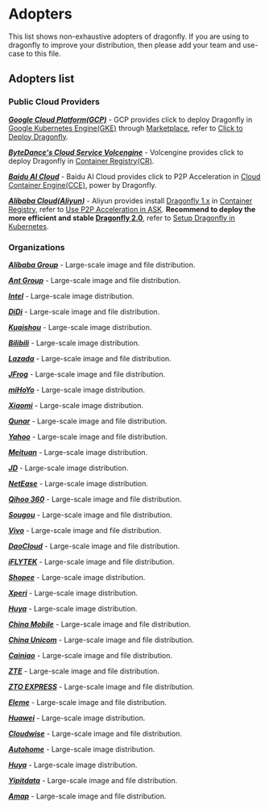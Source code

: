 # Adopters

This list shows non-exhaustive adopters of dragonfly. If you are using to dragonfly to improve your distribution,
then please add your team and use-case to this file.

## Adopters list

### Public Cloud Providers

**_[Google Cloud Platform(GCP)](https://cloud.google.com/)_** - GCP provides click to deploy Dragonfly in
[Google Kubernetes Engine(GKE)](https://cloud.google.com/kubernetes-engine) through [Marketplace](https://console.cloud.google.com/marketplace),
refer to [Click to Deploy Dragonfly](https://console.cloud.google.com/marketplace/product/google/dragonfly).

**_[ByteDance's Cloud Service Volcengine](https://www.volcengine.com/)_** - Volcengine provides click to
deploy Dragonfly in [Container Registry(CR)](https://www.volcengine.com/product/cr).

**_[Baidu AI Cloud](https://intl.cloud.baidu.com/)_** - Baidu AI Cloud provides click to P2P Acceleration in
[Cloud Container Engine(CCE)](https://intl.cloud.baidu.com/product/cce.html), power by Dragonfly.

**_[Alibaba Cloud(Aliyun)](https://www.alibabacloud.com/)_** - Aliyun provides install
[Dragonfly 1.x](https://github.com/dragonflyoss/Dragonfly) in
[Container Registry](https://www.alibabacloud.com/product/container-registry), refer to
[Use P2P Acceleration in ASK](https://www.alibabacloud.com/help/en/container-registry/latest/use-the-p2p-acceleration-feature-in-ask-and-ack-clusters).
**Recommend to deploy the more efficient and stable
[Dragonfly 2.0](https://github.com/dragonflyoss/Dragonfly2)**,
refer to [Setup Dragonfly in Kubernetes](https://d7y.io/docs/getting-started/quick-start/kubernetes/).

### Organizations

**_[Alibaba Group](https://www.alibabagroup.com/)_** - Large-scale image and file distribution.

**_[Ant Group](https://www.antgroup.com/)_** - Large-scale image and file distribution.

**_[Intel](https://www.intel.com/)_** - Large-scale image distribution.

**_[DiDi](https://www.didiglobal.com/)_** - Large-scale image and file distribution.

**_[Kuaishou](https://kuaishou.com/)_** - Large-scale image distribution.

**_[Bilibili](https://www.bilibili.com/)_** - Large-scale image distribution.

**_[Lazada](https://lazada.com)_** - Large-scale image and file distribution.

**_[JFrog](https://jfrog.com/)_** - Large-scale image and file distribution.

**_[miHoYo](https://www.mihoyo.com/)_** - Large-scale image distribution.

**_[Xiaomi](https://www.mi.com/global/)_** - Large-scale image distribution.

**_[Qunar](https://www.qunar.com/)_** - Large-scale image and file distribution.

**_[Yahoo](https://www.yahoo.com/)_** - Large-scale image and file distribution.

**_[Meituan](https://about.meituan.com/)_** - Large-scale image distribution.

**_[JD](https://corporate.jd.com/)_** - Large-scale image distribution.

**_[NetEase](https://www.neteasegames.com/)_** - Large-scale image distribution.

**_[Qihoo 360](https://www.360totalsecurity.com/)_** - Large-scale image and file distribution.

**_[Sougou](https://www.sogou.com/)_** - Large-scale image and file distribution.

**_[Vivo](https://www.vivo.com/)_** - Large-scale image and file distribution.

**_[DaoCloud](https://www.daocloud.io/)_** - Large-scale image and file distribution.

**_[iFLYTEK](https://iflytek.com/)_** - Large-scale image and file distribution.

**_[Shopee](https://shopee.com/)_** - Large-scale image distribution.

**_[Xperi](https://xperi.com/)_** - Large-scale image distribution.

**_[Huya](https://www.huya.com/)_** - Large-scale image distribution.

**_[China Mobile](https://www.chinamobileltd.com/)_** - Large-scale image and file distribution.

**_[China Unicom](http://www.chinaunicom.com/)_** - Large-scale image and file distribution.

**_[Cainiao](https://global.cainiao.com/)_** - Large-scale image and file distribution.

**_[ZTE](https://zte.com.cn/)_** - Large-scale image and file distribution.

**_[ZTO EXPRESS](https://www.zto.com/)_** - Large-scale image and file distribution.

**_[Eleme](https://www.ele.me/)_** - Large-scale image and file distribution.

**_[Huawei](https://huawei.com)_** - Large-scale image distribution.

**_[Cloudwise](https://www.cloudwise.cool/)_** - Large-scale image and file distribution.

**_[Autohome](https://www.autohome.com.cn/)_** - Large-scale image distribution.

**_[Huya](https://www.huya.com/)_** - Large-scale image distribution.

**_[Yipitdata](https://www.yipitdata.com/)_** - Large-scale image and file distribution.

**_[Amap](https://mobile.amap.com/)_** - Large-scale image and file distribution.
